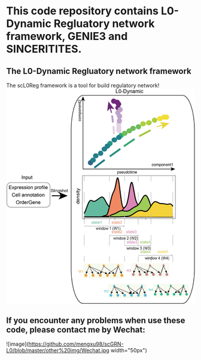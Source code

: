 # This code repository contains L0-Dynamic Regluatory network framework, GENIE3 and SINCERITITES.
## The L0-Dynamic Regluatory network framework
The scL0Reg framework is a tool for build regulatory network!
![image](https://github.com/mengxu98/scGRN-L0/blob/master/workflow/DynamicGRNPipe_pipeline.png)

## If you encounter any problems when use these code, please contact me by Wechat: 
![image](https://github.com/mengxu98/scGRN-L0/blob/master/other%20img/Wechat.jpg width="50px")
